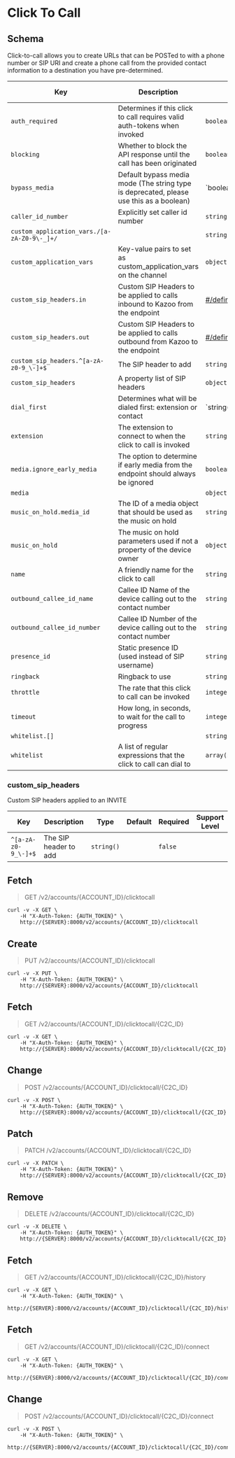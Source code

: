 # Click To Call

## Schema

Click-to-call allows you to create URLs that can be POSTed to with a phone number or SIP URI and create a phone call from the provided contact information to a destination you have pre-determined.



Key | Description | Type | Default | Required | Support Level
--- | ----------- | ---- | ------- | -------- | -------------
`auth_required` | Determines if this click to call requires valid auth-tokens when invoked | `boolean()` | `true` | `false` |
`blocking` | Whether to block the API response until the call has been originated | `boolean()` | `false` | `false` |
`bypass_media` | Default bypass media mode (The string type is deprecated, please use this as a boolean) | `boolean() | string('true' | 'false' | 'auto')` |   | `false` |
`caller_id_number` | Explicitly set caller id number | `string()` |   | `false` |
`custom_application_vars./[a-zA-Z0-9\-_]+/` |   | `string()` |   | `false` |
`custom_application_vars` | Key-value pairs to set as custom_application_vars on the channel | `object()` | `{}` | `false` |
`custom_sip_headers.in` | Custom SIP Headers to be applied to calls inbound to Kazoo from the endpoint | [#/definitions/custom_sip_headers](#custom_sip_headers) |   | `false` |
`custom_sip_headers.out` | Custom SIP Headers to be applied to calls outbound from Kazoo to the endpoint | [#/definitions/custom_sip_headers](#custom_sip_headers) |   | `false` |
`custom_sip_headers.^[a-zA-z0-9_\-]+$` | The SIP header to add | `string()` |   | `false` |
`custom_sip_headers` | A property list of SIP headers | `object()` |   | `false` |
`dial_first` | Determines what will be dialed first: extension or contact | `string('extension' | 'contact')` |   | `false` |
`extension` | The extension to connect to when the click to call is invoked | `string()` |   | `true` |
`media.ignore_early_media` | The option to determine if early media from the endpoint should always be ignored | `boolean()` |   | `false` |
`media` |   | `object()` |   | `false` |
`music_on_hold.media_id` | The ID of a media object that should be used as the music on hold | `string(0..2048)` |   | `false` |
`music_on_hold` | The music on hold parameters used if not a property of the device owner | `object()` |   | `false` |
`name` | A friendly name for the click to call | `string(1..128)` |   | `true` |
`outbound_callee_id_name` | Callee ID Name of the device calling out to the contact number | `string()` |   | `false` |
`outbound_callee_id_number` | Callee ID Number of the device calling out to the contact number | `string()` |   | `false` |
`presence_id` | Static presence ID (used instead of SIP username) | `string()` |   | `false` | `supported`
`ringback` | Ringback to use | `string()` |   | `false` |
`throttle` | The rate that this click to call can be invoked | `integer()` |   | `false` |
`timeout` | How long, in seconds, to wait for the call to progress | `integer()` |   | `false` |
`whitelist.[]` |   | `string(1..)` |   | `false` |
`whitelist` | A list of regular expressions that the click to call can dial to | `array(string(1..))` |   | `false` |

### custom_sip_headers

Custom SIP headers applied to an INVITE


Key | Description | Type | Default | Required | Support Level
--- | ----------- | ---- | ------- | -------- | -------------
`^[a-zA-z0-9_\-]+$` | The SIP header to add | `string()` |   | `false` |



## Fetch

> GET /v2/accounts/{ACCOUNT_ID}/clicktocall

```shell
curl -v -X GET \
    -H "X-Auth-Token: {AUTH_TOKEN}" \
    http://{SERVER}:8000/v2/accounts/{ACCOUNT_ID}/clicktocall
```

## Create

> PUT /v2/accounts/{ACCOUNT_ID}/clicktocall

```shell
curl -v -X PUT \
    -H "X-Auth-Token: {AUTH_TOKEN}" \
    http://{SERVER}:8000/v2/accounts/{ACCOUNT_ID}/clicktocall
```

## Fetch

> GET /v2/accounts/{ACCOUNT_ID}/clicktocall/{C2C_ID}

```shell
curl -v -X GET \
    -H "X-Auth-Token: {AUTH_TOKEN}" \
    http://{SERVER}:8000/v2/accounts/{ACCOUNT_ID}/clicktocall/{C2C_ID}
```

## Change

> POST /v2/accounts/{ACCOUNT_ID}/clicktocall/{C2C_ID}

```shell
curl -v -X POST \
    -H "X-Auth-Token: {AUTH_TOKEN}" \
    http://{SERVER}:8000/v2/accounts/{ACCOUNT_ID}/clicktocall/{C2C_ID}
```

## Patch

> PATCH /v2/accounts/{ACCOUNT_ID}/clicktocall/{C2C_ID}

```shell
curl -v -X PATCH \
    -H "X-Auth-Token: {AUTH_TOKEN}" \
    http://{SERVER}:8000/v2/accounts/{ACCOUNT_ID}/clicktocall/{C2C_ID}
```

## Remove

> DELETE /v2/accounts/{ACCOUNT_ID}/clicktocall/{C2C_ID}

```shell
curl -v -X DELETE \
    -H "X-Auth-Token: {AUTH_TOKEN}" \
    http://{SERVER}:8000/v2/accounts/{ACCOUNT_ID}/clicktocall/{C2C_ID}
```

## Fetch

> GET /v2/accounts/{ACCOUNT_ID}/clicktocall/{C2C_ID}/history

```shell
curl -v -X GET \
    -H "X-Auth-Token: {AUTH_TOKEN}" \
    http://{SERVER}:8000/v2/accounts/{ACCOUNT_ID}/clicktocall/{C2C_ID}/history
```

## Fetch

> GET /v2/accounts/{ACCOUNT_ID}/clicktocall/{C2C_ID}/connect

```shell
curl -v -X GET \
    -H "X-Auth-Token: {AUTH_TOKEN}" \
    http://{SERVER}:8000/v2/accounts/{ACCOUNT_ID}/clicktocall/{C2C_ID}/connect
```

## Change

> POST /v2/accounts/{ACCOUNT_ID}/clicktocall/{C2C_ID}/connect

```shell
curl -v -X POST \
    -H "X-Auth-Token: {AUTH_TOKEN}" \
    http://{SERVER}:8000/v2/accounts/{ACCOUNT_ID}/clicktocall/{C2C_ID}/connect
```
